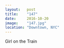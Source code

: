 ```yaml
---
layout:   post
title:    "147"
date:     2016-10-20
image:    "147.jpg"
location: "Downtown, NYC"
---
```


Girl on the Train
